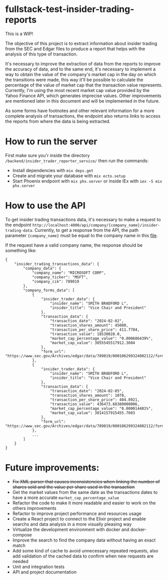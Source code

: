 # fullstack-test-insider-trading-reports
This is a WIP!

The objective of this project is to extract information about insider trading from the SEC and Edgar files to produce a report that helps with the analysis of this type of transaction.

It's necessary to improve the extraction of data from the reports to improve the accuracy of data, and to the same end, it's necessary to implement a way to obtain the value of the company's market cap in the day on which the transitions were made, this way it'll be possible to calculate the percentage of the value of market cap that the transaction value represents. Currently, I'm using the most recent market cap value provided by the Yahoo Finance API, which generates imprecise values. Other improvements are mentioned later in this document and will be implemented in the future.

As some forms have footnotes and other relevant information for a more complete analysis of transactions, the endpoint also returns links to access the reports from where the data is being extracted.

# How to run the server
First make sure you'r inside the directory `/backend/insider_trader_reporter_service/` then run the commands:
  * Install dependencies with `mix deps.get`
  * Create and migrate your database with `mix ecto.setup`
  * Start Phoenix endpoint with `mix phx.server` or inside IEx with `iex -S mix phx.server`

# How to use the API
To get insider trading transactions data, it's necessary to make a request to the endpoint `http://localhost:4000/api/company/{company_name}/insider-trading-data`.
Currently, to get a response from the API, the path parameter `{company_name}` must be equal to the company name in this [file](https://www.sec.gov/files/company_tickers_exchange.json).

If the request have a valid company name, the response should be something like:
```
{
    "insider_trading_transactions_data": {
        "company_data": {
            "company_name": "MICROSOFT CORP",
            "company_ticker": "MSFT",
            "company_cik": 789019
        },
        "company_forms_data": [
            {
                "insider_trader_data": {
                    "insider_name": "SMITH BRADFORD L",
                    "insider_title": "Vice Chair and President"
                },
                "transaction_data": {
                    "transaction_date": "2024-02-02",
                    "transaction_shares_amount": 45000,
                    "transaction_per_share_price": 411.7784,
                    "transaction_value": 18530028.0,
                    "market_cap_percentage_value": "0.000606439%",
                    "market_cap_value": 3055545517912.3604
                },
                "form_url": "https://www.sec.gov/Archives/edgar/data/789019/000106299324002112/form4.xml"
            },
            {
                "insider_trader_data": {
                    "insider_name": "SMITH BRADFORD L",
                    "insider_title": "Vice Chair and President"
                },
                "transaction_data": {
                    "transaction_date": "2024-02-05",
                    "transaction_shares_amount": 1078,
                    "transaction_per_share_price": 404.8921,
                    "transaction_value": 436473.68380000006,
                    "market_cap_percentage_value": "0.000014481%",
                    "market_cap_value": 3014157915455.7603
                },
                "form_url": "https://www.sec.gov/Archives/edgar/data/789019/000106299324002112/form4.xml"
            },
            ...
        ]
    }
}
```

# Future improvements:
- ~~Fix XML parser that causes inconsistencies when linking the number of shares sold and the value per share used in the transaction~~
- Get the market values from the same date as the transactions dates to have a more accurate `market_cap_percentage_value`
- Refactor the code to make it more readable and easier to work on the others improvements
- Refactor to improve project performance and resources usage
- Create a React project to connect to the Elixir project and enable searchs and data analysis in a more visually pleasing way
- Virtualize the development environment with docker and docker-compose
- Improve the search to find the company data without having an exact match
- Add some kind of cache to avoid unnecessary repeated requests, also add validation of the cached data to confirm when new requests are needed
- Unit and integration tests
- API and project documentation
